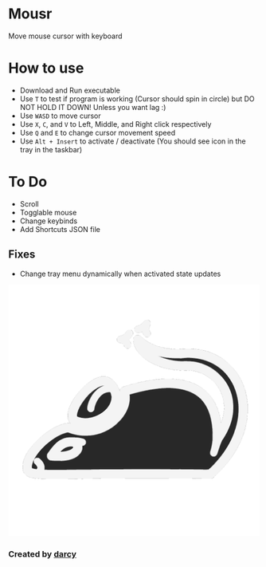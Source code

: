 # Mousr

Move mouse cursor with keyboard

# How to use

- Download and Run executable
- Use `T` to test if program is working (Cursor should spin in circle) but DO NOT HOLD IT DOWN! Unless you want lag :)
- Use `WASD` to move cursor
- Use `X`, `C`, and `V` to Left, Middle, and Right click respectively
- Use `Q` and `E` to change cursor movement speed
- Use `Alt + Insert` to activate / deactivate (You should see icon in the tray in the taskbar)

# To Do

- Scroll
- Togglable mouse
- Change keybinds
- Add Shortcuts JSON file

## Fixes

- Change tray menu dynamically when activated state updates

<img src="icon.png" type="image/png">

### Created by [darcy](https://github.com/darccyy)
